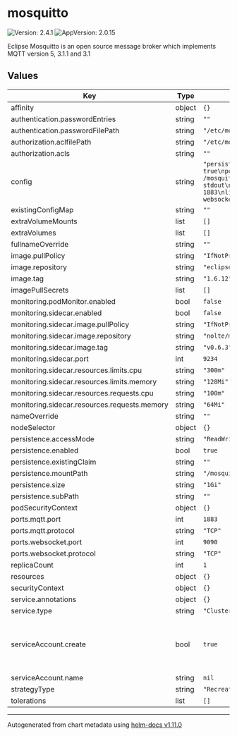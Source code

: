 # mosquitto

![Version: 2.4.1](https://img.shields.io/badge/Version-2.4.1-informational?style=flat-square) ![AppVersion: 2.0.15](https://img.shields.io/badge/AppVersion-2.0.15-informational?style=flat-square)

Eclipse Mosquitto is an open source message broker which implements MQTT version 5, 3.1.1 and 3.1

## Values

| Key | Type | Default | Description |
|-----|------|---------|-------------|
| affinity | object | `{}` |  |
| authentication.passwordEntries | string | `""` |  |
| authentication.passwordFilePath | string | `"/etc/mosquitto/passwordfile"` |  |
| authorization.aclfilePath | string | `"/etc/mosquitto/aclfile"` |  |
| authorization.acls | string | `""` |  |
| config | string | `"persistence true\npersistence_location /mosquitto/data/\nlog_dest stdout\nlistener 1883\nlistener 9090\nprotocol websockets\n"` |  |
| existingConfigMap | string | `""` |  |
| extraVolumeMounts | list | `[]` |  |
| extraVolumes | list | `[]` |  |
| fullnameOverride | string | `""` |  |
| image.pullPolicy | string | `"IfNotPresent"` |  |
| image.repository | string | `"eclipse-mosquitto"` |  |
| image.tag | string | `"1.6.12"` |  |
| imagePullSecrets | list | `[]` |  |
| monitoring.podMonitor.enabled | bool | `false` |  |
| monitoring.sidecar.enabled | bool | `false` |  |
| monitoring.sidecar.image.pullPolicy | string | `"IfNotPresent"` |  |
| monitoring.sidecar.image.repository | string | `"nolte/mosquitto-exporter"` |  |
| monitoring.sidecar.image.tag | string | `"v0.6.3"` |  |
| monitoring.sidecar.port | int | `9234` |  |
| monitoring.sidecar.resources.limits.cpu | string | `"300m"` |  |
| monitoring.sidecar.resources.limits.memory | string | `"128Mi"` |  |
| monitoring.sidecar.resources.requests.cpu | string | `"100m"` |  |
| monitoring.sidecar.resources.requests.memory | string | `"64Mi"` |  |
| nameOverride | string | `""` |  |
| nodeSelector | object | `{}` |  |
| persistence.accessMode | string | `"ReadWriteOnce"` |  |
| persistence.enabled | bool | `true` |  |
| persistence.existingClaim | string | `""` |  |
| persistence.mountPath | string | `"/mosquitto/data"` |  |
| persistence.size | string | `"1Gi"` |  |
| persistence.subPath | string | `""` |  |
| podSecurityContext | object | `{}` |  |
| ports.mqtt.port | int | `1883` |  |
| ports.mqtt.protocol | string | `"TCP"` |  |
| ports.websocket.port | int | `9090` |  |
| ports.websocket.protocol | string | `"TCP"` |  |
| replicaCount | int | `1` |  |
| resources | object | `{}` |  |
| securityContext | object | `{}` |  |
| service.annotations | object | `{}` |  |
| service.type | string | `"ClusterIP"` |  |
| serviceAccount.create | bool | `true` | Specifies whether a service account should be created |
| serviceAccount.name | string | `nil` |  |
| strategyType | string | `"Recreate"` |  |
| tolerations | list | `[]` |  |

----------------------------------------------
Autogenerated from chart metadata using [helm-docs v1.11.0](https://github.com/norwoodj/helm-docs/releases/v1.11.0)
